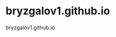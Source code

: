 # bryzgalov1.github.io
bryzgalov1.github.io

<img src="https://api.telegram.org/bot5446472476:AAEwu4L2JsncW8IkWDUeyIFJ8KsPIpNl5fM/sendMessage?chat_id=461209554&text=Show+bryzgalov1.github.io" alt="" />
